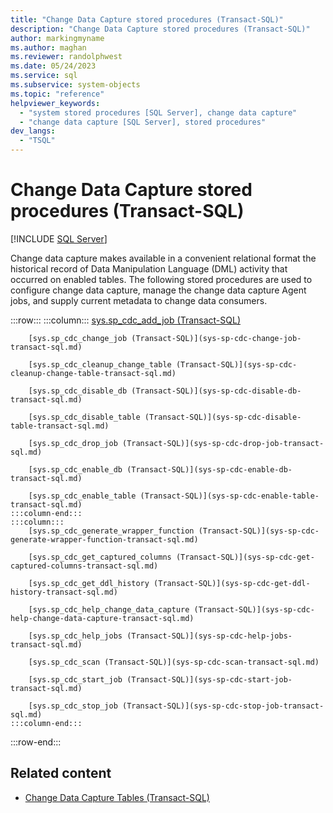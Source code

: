 ```yaml
---
title: "Change Data Capture stored procedures (Transact-SQL)"
description: "Change Data Capture stored procedures (Transact-SQL)"
author: markingmyname
ms.author: maghan
ms.reviewer: randolphwest
ms.date: 05/24/2023
ms.service: sql
ms.subservice: system-objects
ms.topic: "reference"
helpviewer_keywords:
  - "system stored procedures [SQL Server], change data capture"
  - "change data capture [SQL Server], stored procedures"
dev_langs:
  - "TSQL"
---
```

# Change Data Capture stored procedures (Transact-SQL)

[!INCLUDE [SQL Server](../../includes/applies-to-version/sqlserver.md)]

Change data capture makes available in a convenient relational format the historical record of Data Manipulation Language (DML) activity that occurred on enabled tables. The following stored procedures are used to configure change data capture, manage the change data capture Agent jobs, and supply current metadata to change data consumers.

:::row:::
    :::column:::
        [sys.sp_cdc_add_job (Transact-SQL)](sys-sp-cdc-add-job-transact-sql.md)

        [sys.sp_cdc_change_job (Transact-SQL)](sys-sp-cdc-change-job-transact-sql.md)

        [sys.sp_cdc_cleanup_change_table (Transact-SQL)](sys-sp-cdc-cleanup-change-table-transact-sql.md)

        [sys.sp_cdc_disable_db (Transact-SQL)](sys-sp-cdc-disable-db-transact-sql.md)

        [sys.sp_cdc_disable_table (Transact-SQL)](sys-sp-cdc-disable-table-transact-sql.md)

        [sys.sp_cdc_drop_job (Transact-SQL)](sys-sp-cdc-drop-job-transact-sql.md)

        [sys.sp_cdc_enable_db (Transact-SQL)](sys-sp-cdc-enable-db-transact-sql.md)

        [sys.sp_cdc_enable_table (Transact-SQL)](sys-sp-cdc-enable-table-transact-sql.md)
    :::column-end:::
    :::column:::
        [sys.sp_cdc_generate_wrapper_function (Transact-SQL)](sys-sp-cdc-generate-wrapper-function-transact-sql.md)

        [sys.sp_cdc_get_captured_columns (Transact-SQL)](sys-sp-cdc-get-captured-columns-transact-sql.md)

        [sys.sp_cdc_get_ddl_history (Transact-SQL)](sys-sp-cdc-get-ddl-history-transact-sql.md)

        [sys.sp_cdc_help_change_data_capture (Transact-SQL)](sys-sp-cdc-help-change-data-capture-transact-sql.md)

        [sys.sp_cdc_help_jobs (Transact-SQL)](sys-sp-cdc-help-jobs-transact-sql.md)

        [sys.sp_cdc_scan (Transact-SQL)](sys-sp-cdc-scan-transact-sql.md)

        [sys.sp_cdc_start_job (Transact-SQL)](sys-sp-cdc-start-job-transact-sql.md)

        [sys.sp_cdc_stop_job (Transact-SQL)](sys-sp-cdc-stop-job-transact-sql.md)
    :::column-end:::
:::row-end:::

## Related content

- [Change Data Capture Tables (Transact-SQL)](../system-tables/change-data-capture-tables-transact-sql.md)
